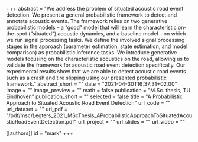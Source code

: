 +++
abstract = "We address the problem of situated acoustic road event detection. We present a general probabilistic framework to detect and annotate acoustic events. The framework relies on two generative probabilistic models – a “good” model that will learn the characteristic on-the-spot (“situated”) acoustic dynamics, and a baseline model – on which we run signal processing tasks. We define the involved signal processing stages in the approach (parameter estimation, state estimation, and model comparison) as probabilistic inference tasks. We introduce generative models focusing on the characteristic acoustics on the road, allowing us to validate the framework for acoustic road event detection specifically. Our experimental results show that we are able to detect acoustic road events such as a crash and tire slipping using our presented probabilistic framework."
abstract_short = ""
date = "2021-04-30T16:37:31+02:00"
image = ""
image_preview = ""
math = false
publication = "M.Sc. thesis, TU Eindhoven"
publication_short = ""
selected = false
title = "A Probabilistic Approach to Situated Acoustic Road Event Detection"
url_code = ""
url_dataset = ""
url_pdf = "/pdf/msc/Legters_2021_MScThesis_AProbabilisticApproachToSituatedAcousticRoadEventDetection.pdf"
url_project = ""
url_slides = ""
url_video = ""

[[authors]]
    id = "mark"
+++
